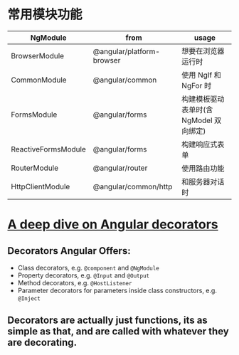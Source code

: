 # 常用模块功能

| NgModule            | from                      | usage                                   |
| ------------------- | ------------------------- | --------------------------------------- |
| BrowserModule       | @angular/platform-browser | 想要在浏览器运行时                      |
| CommonModule        | @angular/common           | 使用 NgIf 和 NgFor 时                   |
| FormsModule         | @angular/forms            | 构建模板驱动表单时(含 NgModel 双向绑定) |
| ReactiveFormsModule | @angular/forms            | 构建响应式表单                          |
| RouterModule        | @angular/router           | 使用路由功能                            |
| HttpClientModule    | @angular/common/http      | 和服务器对话时                          |

# [A deep dive on Angular decorators](https://ultimatecourses.com/blog/angular-decorators)

## Decorators Angular Offers:

- Class decorators, e.g. `@component` and `@NgModule`
- Property decorators, e.g. `@Input` and `@Output`
- Method decorators, e.g. `@HostListener`
- Parameter decorators for parameters inside class constructors, e.g. `@Inject`

## Decorators are actually just functions, its as simple as that, and are called with whatever they are decorating.
